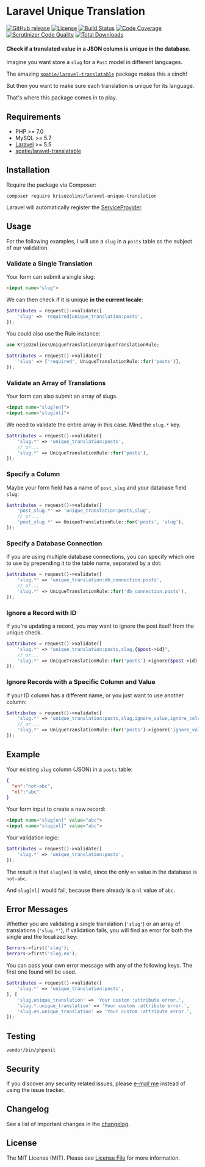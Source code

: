 # Laravel Unique Translation

[![GitHub release](https://img.shields.io/github/release/codezero-be/laravel-unique-translation.svg)]()
[![License](https://img.shields.io/packagist/l/codezero/laravel-unique-translation.svg)]()
[![Build Status](https://scrutinizer-ci.com/g/codezero-be/laravel-unique-translation/badges/build.png?b=master)](https://scrutinizer-ci.com/g/codezero-be/laravel-unique-translation/build-status/master)
[![Code Coverage](https://scrutinizer-ci.com/g/codezero-be/laravel-unique-translation/badges/coverage.png?b=master)](https://scrutinizer-ci.com/g/codezero-be/laravel-unique-translation/?branch=master)
[![Scrutinizer Code Quality](https://scrutinizer-ci.com/g/codezero-be/laravel-unique-translation/badges/quality-score.png?b=master)](https://scrutinizer-ci.com/g/codezero-be/laravel-unique-translation/?branch=master)
[![Total Downloads](https://img.shields.io/packagist/dt/codezero/laravel-unique-translation.svg)](https://packagist.org/packages/codezero/laravel-unique-translation)

#### Check if a translated value in a JSON column is unique in the database.

Imagine you want store a `slug` for a `Post` model in different languages.

The amazing [`spatie/laravel-translatable`](https://github.com/spatie/laravel-translatable) package makes this a cinch!

But then you want to make sure each translation is unique for its language.

That's where this package comes in to play.

## Requirements

-   PHP >= 7.0
-   MySQL >= 5.7
-   [Laravel](https://laravel.com/) >= 5.5
-   [spatie/laravel-translatable](https://github.com/spatie/laravel-translatable)

## Installation

Require the package via Composer:

```
composer require krisozolins/laravel-unique-translation
```
Laravel will automatically register the [ServiceProvider](https://github.com/krisozolins/laravel-unique-translation/blob/master/src/UniqueTranslationServiceProvider.php).

## Usage

For the following examples, I will use a `slug` in a `posts` table as the subject of our validation.

### Validate a Single Translation

Your form can submit a single slug:

```html
<input name="slug">
```

We can then check if it is unique **in the current locale**:

```php
$attributes = request()->validate([
    'slug' => 'required|unique_translation:posts',
]);
```

You could also use the Rule instance:

```php
use KrisOzolins\UniqueTranslation\UniqueTranslationRule;

$attributes = request()->validate([
    'slug' => ['required', UniqueTranslationRule::for('posts')],
]);
```

### Validate an Array of Translations

Your form can also submit an array of slugs.

```html
<input name="slug[en]">
<input name="slug[nl]">
```

We need to validate the entire array in this case. Mind the `slug.*` key.

```php
$attributes = request()->validate([
    'slug.*' => 'unique_translation:posts',
    // or...
    'slug.*' => UniqueTranslationRule::for('posts'),
]);
```

### Specify a Column

Maybe your form field has a name of `post_slug` and your database field `slug`:

```php
$attributes = request()->validate([
    'post_slug.*' => 'unique_translation:posts,slug',
    // or...
    'post_slug.*' => UniqueTranslationRule::for('posts', 'slug'),
]);
```

### Specify a Database Connection

If you are using multiple database connections, you can specify which one to use by prepending it to the table name, separated by a dot:

```php
$attributes = request()->validate([
    'slug.*' => 'unique_translation:db_connection.posts',
    // or...
    'slug.*' => UniqueTranslationRule::for('db_connection.posts'),
]);
```

### Ignore a Record with ID

If you're updating a record, you may want to ignore the post itself from the unique check.

```php
$attributes = request()->validate([
    'slug.*' => "unique_translation:posts,slug,{$post->id}",
    // or...
    'slug.*' => UniqueTranslationRule::for('posts')->ignore($post->id),
]);
```

### Ignore Records with a Specific Column and Value

If your ID column has a different name, or you just want to use another column:

```php
$attributes = request()->validate([
    'slug.*' => 'unique_translation:posts,slug,ignore_value,ignore_column',
    // or...
    'slug.*' => UniqueTranslationRule::for('posts')->ignore('ignore_value', 'ignore_column'),
]);
```

## Example

Your existing `slug`  column (JSON) in a `posts` table:

```json
{
  "en":"not-abc",
  "nl":"abc"
}
```

Your form input to create a new record:


```html
<input name="slug[en]" value="abc">
<input name="slug[nl]" value="abc">
```

Your validation logic:

```php
$attributes = request()->validate([
    'slug.*' => 'unique_translation:posts',
]);
```

The result is that `slug[en]` is valid, since the only `en` value in the database is `not-abc`.

And `slug[nl]` would fail, because there already is a `nl` value of `abc`.

## Error Messages

Whether you are validating a single translation (`'slug'`) or an array of translations (`'slug.*'`), if validation fails, you will find an error for both the single and the localized key:

```php
$errors->first('slug');
$errors->first('slug.en');
```

You can pass your own error message with any of the following keys. The first one found will be used.

```php
$attributes = request()->validate([
    'slug.*' => 'unique_translation:posts',
], [
    'slug.unique_translation' => 'Your custom :attribute error.',
    'slug.*.unique_translation' => 'Your custom :attribute error.',
    'slug.en.unique_translation' => 'Your custom :attribute error.',
]);
```

## Testing

```
vendor/bin/phpunit
```

## Security

If you discover any security related issues, please [e-mail me](mailto:kris.ozolins@gmailcom) instead of using the issue tracker.

## Changelog

See a list of important changes in the [changelog](https://github.com/krisozolins/laravel-unique-translation/blob/master/CHANGELOG.md).

## License

The MIT License (MIT). Please see [License File](https://github.com/krisozolins/laravel-unique-translation/blob/master/LICENSE.md) for more information.
